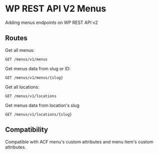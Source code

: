 # WP REST API V2 Menus
Adding menus endpoints on WP REST API v2

## Routes
Get all menus:

    GET /menus/v1/menus
    
Get menus data from slug or ID:

    GET /menus/v1/menus/{slug}

Get all locations:

    GET /menus/v1/locations
    
Get menus data from location's slug

    GET /menus/v1/locations/{slug}

## Compatibility
Compatible with ACF menu's custom attributes and menu item's custom attributes.
